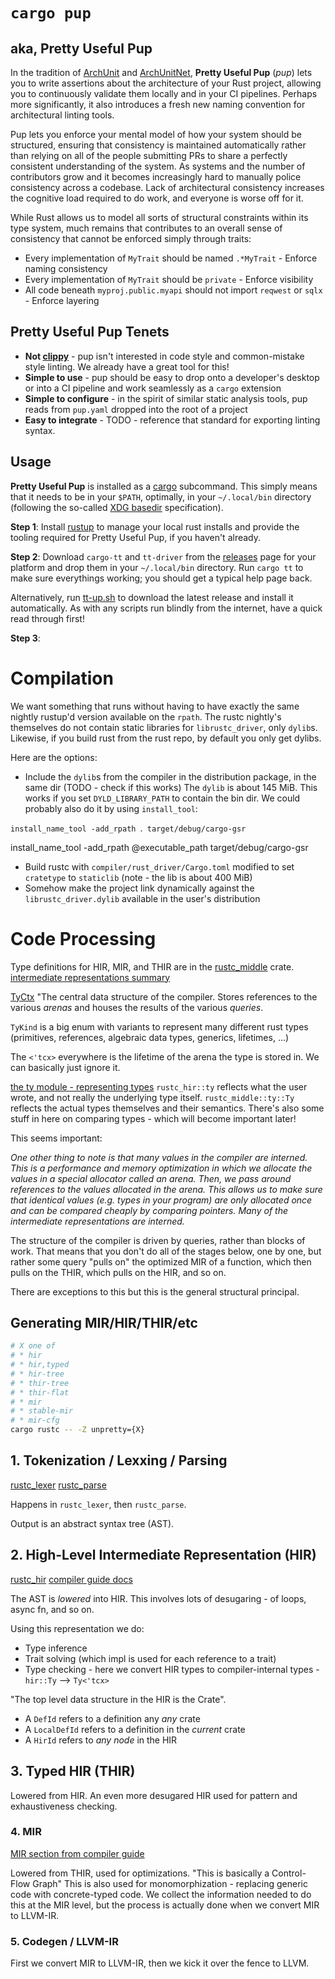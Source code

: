 # `cargo pup`
## aka, Pretty Useful Pup

In the tradition of [ArchUnit](https://www.archunit.org/) and [ArchUnitNet](https://github.com/TNG/ArchUnitNET), **Pretty Useful Pup** (_pup_) lets you to write assertions about the architecture of your Rust project, allowing you to continuously validate them locally and in your CI pipelines. Perhaps more significantly, it also introduces a fresh new naming convention for architectural linting tools. 

Pup lets you enforce your mental model of how your system should be structured, ensuring that consistency is maintained automatically rather than relying on all of the people submitting PRs to share a perfectly consistent understanding of the system. As systems and the number of contributors grow and it becomes increasingly hard to manually police consistency across a codebase. Lack of architectural consistency increases the cognitive load required to do work, and everyone is worse off for it.

While Rust allows us to model all sorts of structural constraints within its type system, much remains that contributes to an overall sense of consistency 
that cannot be enforced simply through traits: 

* Every implementation of `MyTrait` should be named `.*MyTrait` - Enforce naming consistency
* Every implementation of `MyTrait` should be `private` - Enforce visibility 
* All code beneath `myproj.public.myapi` should not import `reqwest` or `sqlx` - Enforce layering 

## Pretty Useful Pup Tenets

* **Not [clippy](https://github.com/rust-lang/rust-clippy)** - pup isn't interested in code style and common-mistake style linting. We already have a great tool for this!
* **Simple to use** - pup should be easy to drop onto a developer's desktop or into a CI pipeline and work seamlessly as a `cargo` extension
* **Simple to configure** - in the spirit of similar static analysis tools, pup reads from `pup.yaml` dropped into the root of a project
* **Easy to integrate** - TODO - reference that standard for exporting linting syntax. 


## Usage
**Pretty Useful Pup** is installed as a [cargo](TODO) subcommand. This simply means that it needs to be in your `$PATH`, 
optimally, in your `~/.local/bin` directory (following the so-called [XDG basedir](https://specifications.freedesktop.org/basedir-spec/latest/) specification).

**Step 1**: 
Install [rustup](https://rustup.rs/) to manage your local rust installs and provide the tooling required for Pretty Useful Pup, if you haven't already.

**Step 2**:
Download `cargo-tt` and `tt-driver` from the [releases](TODO) page for your platform and drop them in your `~/.local/bin` directory. 
Run `cargo tt` to make sure everythings working; you should get a typical help page back. 

Alternatively, run [tt-up.sh](TODO) to download the latest release and install it automatically. As with any scripts run blindly from
the internet, have a quick read through first!

**Step 3**: 







# Compilation
We want something that runs without having to have exactly the same nightly rustup'd version available on the `rpath`.
The rustc nightly's themselves do not contain static libraries for `librustc_driver`, only `dylib`s. Likewise, if you
build rust from the rust repo, by default you only get dylibs. 

Here are the options:

* Include the `dylib`s from the compiler in the distribution package, in the same dir (TODO - check if this works)
The `dylib` is about 145 MiB.
This works if you set `DYLD_LIBRARY_PATH` to contain the bin dir. 
We could probably also do it by using `install_tool`: 

<!-- this doesn't work !! --> 
`install_name_tool -add_rpath `.` target/debug/cargo-gsr`

<!-- this does work! --> 
install_name_tool -add_rpath @executable_path target/debug/cargo-gsr

* Build rustc with `compiler/rust_driver/Cargo.toml` modified to set `cratetype` to `staticlib` (note - the lib is about 400 MiB) 
* Somehow make the project link dynamically against the `librustc_driver.dylib` available in the user's distribution

# Code Processing

Type definitions for HIR, MIR, and THIR are in the [rustc_middle](https://doc.rust-lang.org/stable/nightly-rustc/rustc_middle/) crate.
[intermediate representations summary](https://rustc-dev-guide.rust-lang.org/overview.html#intermediate-representations)

[TyCtx](https://doc.rust-lang.org/nightly/nightly-rustc/rustc_middle/ty/struct.TyCtxt.html)
"The central data structure of the compiler. Stores references to the various _arenas_ and 
houses the results of the various _queries_. 

`TyKind` is a big enum with variants to represent many different rust types (primitives, references, algebraic data types, generics, lifetimes, ...)

The `<'tcx>` everywhere is the lifetime of the arena the type is stored in. We can basically just ignore it.

[the ty module - representing types](https://rustc-dev-guide.rust-lang.org/ty.html)
`rustc_hir::ty` reflects what the user wrote, and not really the underlying type itself.
`rustc_middle::ty::Ty` reflects the actual types themselves and their semantics.
There's also some stuff in here on comparing types - which will become important later!


This seems important:

_One other thing to note is that many values in the compiler are interned. This
is a performance and memory optimization in which we allocate the values in a
special allocator called an arena. Then, we pass around references to the values
allocated in the arena. This allows us to make sure that identical values (e.g.
types in your program) are only allocated once and can be compared cheaply by
comparing pointers. Many of the intermediate representations are interned._

The structure of the compiler is driven by queries, rather than blocks of work. That means
that you don't do all of the stages below, one by one, but rather some query "pulls on" the 
optimized MIR of a function, which then pulls on the THIR, which pulls on the HIR, and so on.

There are exceptions to this but this is the general structural principal.

## Generating MIR/HIR/THIR/etc

```bash
# X one of
# * hir
# * hir,typed
# * hir-tree
# * thir-tree
# * thir-flat
# * mir 
# * stable-mir
# * mir-cfg
cargo rustc -- -Z unpretty={X}
```


## 1. Tokenization / Lexxing / Parsing

[rustc_lexer](https://github.com/rust-lang/rust/tree/master/compiler/rustc_lexer)
[rustc_parse](https://github.com/rust-lang/rust/tree/master/compiler/rustc_parse)

Happens in `rustc_lexer`, then `rustc_parse`.

Output is an abstract syntax tree (AST).

## 2. High-Level Intermediate Representation (HIR)

[rustc_hir](https://github.com/rust-lang/rust/tree/master/compiler/rustc_hir)
[compiler guide docs](https://rustc-dev-guide.rust-lang.org/hir.html)

The AST is _lowered_ into HIR. This involves lots of desugaring - 
of loops, async fn, and so on.

Using this representation we do:

* Type inference 
* Trait solving (which impl is used for each reference to a trait)
* Type checking - here we convert HIR types to compiler-internal types - `hir::Ty` --> `Ty<'tcx>`

"The top level data structure in the HIR is the Crate".

* A `DefId` refers to a definition any _any_ crate
* A `LocalDefId` refers to a definition in the _current_ crate
* A `HirId` refers to _any node_ in the HIR


## 3. Typed HIR (THIR)
Lowered from HIR. An even more desugared HIR used for pattern and exhaustiveness checking.

### 4. MIR 

[MIR section from compiler guide](https://rustc-dev-guide.rust-lang.org/mir/index.html)

Lowered from THIR, used for optimizations.
"This is basically a Control-Flow Graph"
This is also used for monomorphization - replacing generic code with concrete-typed code. We collect
the information needed to do this at the MIR level, but the process is actually done when we convert
MIR to LLVM-IR.

### 5. Codegen / LLVM-IR
First we convert MIR to LLVM-IR, then we kick it over the fence to LLVM.
